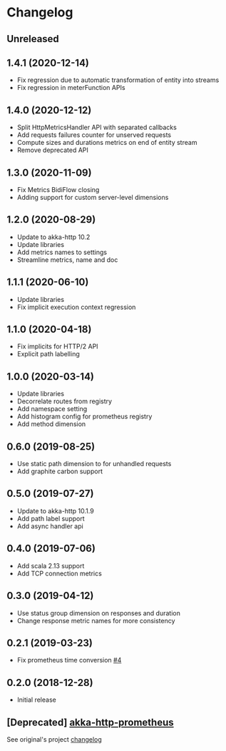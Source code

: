 # Changelog

## Unreleased

## 1.4.1 (2020-12-14)

- Fix regression due to automatic transformation of entity into streams
- Fix regression in meterFunction APIs

## 1.4.0 (2020-12-12)

- Split HttpMetricsHandler API with separated callbacks
- Add requests failures counter for unserved requests
- Compute sizes and durations metrics on end of entity stream
- Remove deprecated API

## 1.3.0 (2020-11-09)

- Fix Metrics BidiFlow closing
- Adding support for custom server-level dimensions

## 1.2.0 (2020-08-29)

- Update to akka-http 10.2
- Update libraries
- Add metrics names to settings
- Streamline metrics, name and doc

## 1.1.1 (2020-06-10)

- Update libraries
- Fix implicit execution context regression

## 1.1.0 (2020-04-18)

- Fix implicits for HTTP/2 API
- Explicit path labelling

## 1.0.0 (2020-03-14)

- Update libraries
- Decorrelate routes from registry
- Add namespace setting
- Add histogram config for prometheus registry
- Add method dimension

## 0.6.0 (2019-08-25)

- Use static path dimension to for unhandled requests
- Add graphite carbon support

## 0.5.0 (2019-07-27)

- Update to akka-http 10.1.9
- Add path label support
- Add async handler api

## 0.4.0 (2019-07-06)

- Add scala 2.13 support
- Add TCP connection metrics

## 0.3.0 (2019-04-12)

- Use status group dimension on responses and duration
- Change response metric names for more consistency

## 0.2.1 (2019-03-23)

- Fix prometheus time conversion [#4](https://github.com/RustedBones/akka-http-metrics/issues/4)

## 0.2.0 (2018-12-28)

- Initial release

## [Deprecated] [akka-http-prometheus](https://github.com/RustedBones/akka-http-prometheus)

See original's project [changelog](https://github.com/RustedBones/akka-http-prometheus/blob/master/CHANGELOG.md)